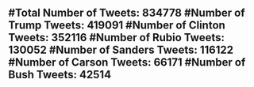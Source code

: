 #Total Number of Tweets: 834778 
#Number of Trump Tweets: 419091
#Number of Clinton Tweets: 352116
#Number of Rubio Tweets: 130052
#Number of Sanders Tweets: 116122
#Number of Carson Tweets: 66171
#Number of Bush Tweets: 42514
---
